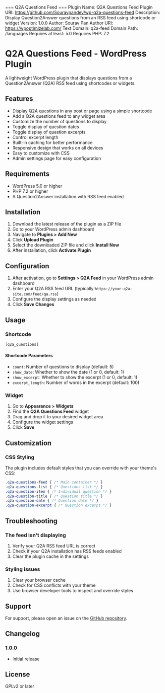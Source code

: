 === Q2A Questions Feed ===
Plugin Name: Q2A Questions Feed
Plugin URI: https://github.com/Souravpandev/wp-q2a-questions-feed
Description: Display Question2Answer questions from an RSS feed using shortcode or widget
Version: 1.0.0
Author: Sourav Pan
Author URI: https://wpoptimizelab.com/
Text Domain: q2a-feed
Domain Path: /languages
Requires at least: 5.0
Requires PHP: 7.2

# Q2A Questions Feed - WordPress Plugin

A lightweight WordPress plugin that displays questions from a Question2Answer (Q2A) RSS feed using shortcodes or widgets.

## Features

- Display Q2A questions in any post or page using a simple shortcode
- Add a Q2A questions feed to any widget area
- Customize the number of questions to display
- Toggle display of question dates
- Toggle display of question excerpts
- Control excerpt length
- Built-in caching for better performance
- Responsive design that works on all devices
- Easy to customize with CSS
- Admin settings page for easy configuration

## Requirements

- WordPress 5.0 or higher
- PHP 7.2 or higher
- A Question2Answer installation with RSS feed enabled

## Installation

1. Download the latest release of the plugin as a ZIP file
2. Go to your WordPress admin dashboard
3. Navigate to **Plugins > Add New**
4. Click **Upload Plugin**
5. Select the downloaded ZIP file and click **Install Now**
6. After installation, click **Activate Plugin**

## Configuration

1. After activation, go to **Settings > Q2A Feed** in your WordPress admin dashboard
2. Enter your Q2A RSS feed URL (typically `https://your-q2a-site.com/feed/qa.rss`)
3. Configure the display settings as needed
4. Click **Save Changes**

## Usage

### Shortcode

```php
[q2a_questions]
```

#### Shortcode Parameters

- `count`: Number of questions to display (default: 5)
- `show_date`: Whether to show the date (1 or 0, default: 1)
- `show_excerpt`: Whether to show the excerpt (1 or 0, default: 1)
- `excerpt_length`: Number of words in the excerpt (default: 100)

### Widget

1. Go to **Appearance > Widgets**
2. Find the **Q2A Questions Feed** widget
3. Drag and drop it to your desired widget area
4. Configure the widget settings
5. Click **Save**

## Customization

### CSS Styling

The plugin includes default styles that you can override with your theme's CSS:

```css
.q2a-questions-feed { /* Main container */ }
.q2a-questions-list { /* Questions list */ }
.q2a-question-item { /* Individual question */ }
.q2a-question-title { /* Question title */ }
.q2a-question-date { /* Question date */ }
.q2a-question-excerpt { /* Question excerpt */ }
```

## Troubleshooting

### The feed isn't displaying

1. Verify your Q2A RSS feed URL is correct
2. Check if your Q2A installation has RSS feeds enabled
3. Clear the plugin cache in the settings

### Styling issues

1. Clear your browser cache
2. Check for CSS conflicts with your theme
3. Use browser developer tools to inspect and override styles

## Support

For support, please open an issue on the [GitHub repository](https://github.com/yourusername/q2a-questions-feed/issues).

## Changelog

### 1.0.0
- Initial release

## License

GPLv2 or later
